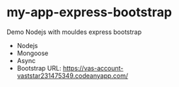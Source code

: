# my-app-express-bootstrap
Demo Nodejs with mouldes express bootstrap
* Nodejs
* Mongoose
* Async
* Bootstrap
URL: https://vas-account-vaststar231475349.codeanyapp.com/
